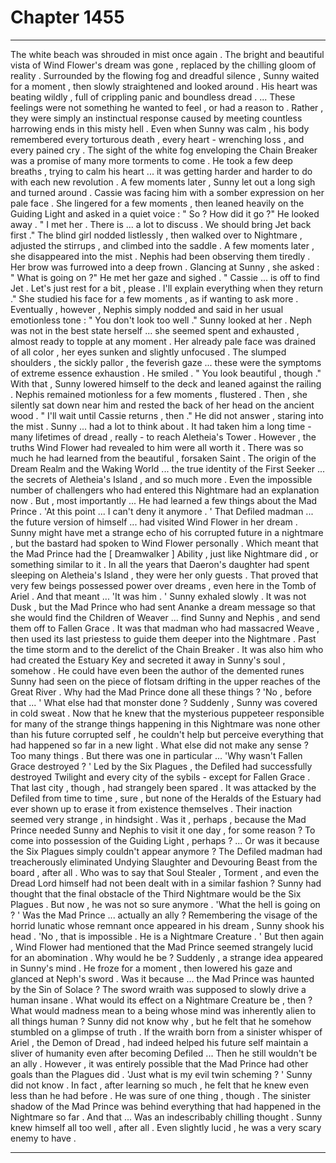 
# Chapter 1455


---

The white beach was shrouded in mist once again . The bright and beautiful vista of Wind Flower's dream was gone , replaced by the chilling gloom of reality . Surrounded by the flowing fog and dreadful silence , Sunny waited for a moment , then slowly straightened and looked around .
His heart was beating wildly , full of crippling panic and boundless dread .
... These feelings were not something he wanted to feel , or had a reason to . Rather , they were simply an instinctual response caused by meeting countless harrowing ends in this misty hell . Even when Sunny was calm , his body remembered every torturous death , every heart - wrenching loss , and every pained cry .
The sight of the white fog enveloping the Chain Breaker was a promise of many more torments to come . He took a few deep breaths , trying to calm his heart ... it was getting harder and harder to do with each new revolution .
A few moments later , Sunny let out a long sigh and turned around .
Cassie was facing him with a somber expression on her pale face . She lingered for a few moments , then leaned heavily on the Guiding Light and asked in a quiet voice :
" So ? How did it go ?"
He looked away .
" I met her . There is ... a lot to discuss . We should bring Jet back first ."
The blind girl nodded listlessly , then walked over to Nightmare , adjusted the stirrups , and climbed into the saddle . A few moments later , she disappeared into the mist .
Nephis had been observing them tiredly . Her brow was furrowed into a deep frown . Glancing at Sunny , she asked :
" What is going on ?"
He met her gaze and sighed .
" Cassie ... is off to find Jet . Let's just rest for a bit , please . I'll explain everything when they return ."
She studied his face for a few moments , as if wanting to ask more . Eventually , however , Nephis simply nodded and said in her usual emotionless tone :
" You don't look too well ."
Sunny looked at her . Neph was not in the best state herself ... she seemed spent and exhausted , almost ready to topple at any moment . Her already pale face was drained of all color , her eyes sunken and slightly unfocused . The slumped shoulders , the sickly pallor , the feverish gaze ... these were the symptoms of extreme essence exhaustion .
He smiled .
" You look beautiful , though ."
With that , Sunny lowered himself to the deck and leaned against the railing . Nephis remained motionless for a few moments , flustered . Then , she silently sat down near him and rested the back of her head on the ancient wood .
" I'll wait until Cassie returns , then ."
He did not answer , staring into the mist .
Sunny ... had a lot to think about .
It had taken him a long time - many lifetimes of dread , really - to reach Aletheia's Tower . However , the truths Wind Flower had revealed to him were all worth it .
There was so much he had learned from the beautiful , forsaken Saint . The origin of the Dream Realm and the Waking World ... the true identity of the First Seeker ... the secrets of Aletheia's Island , and so much more . Even the impossible number of challengers who had entered this Nightmare had an explanation now .
But , most importantly ...
He had learned a few things about the Mad Prince .
'At this point ... I can't deny it anymore . '
That Defiled madman ... the future version of himself ... had visited Wind Flower in her dream . Sunny might have met a strange echo of his corrupted future in a nightmare , but the bastard had spoken to Wind Flower personally . Which meant that the Mad Prince had the [ Dreamwalker ] Ability , just like Nightmare did , or something similar to it .
In all the years that Daeron's daughter had spent sleeping on Aletheia's Island , they were her only guests . That proved that very few beings possessed power over dreams , even here in the Tomb of Ariel .
And that meant ...
'It was him . '
Sunny exhaled slowly .
It was not Dusk , but the Mad Prince who had sent Ananke a dream message so that she would find the Children of Weaver ... find Sunny and Nephis , and send them off to Fallen Grace .
It was that madman who had massacred Weave , then used its last priestess to guide them deeper into the Nightmare . Past the time storm and to the derelict of the Chain Breaker .
It was also him who had created the Estuary Key and secreted it away in Sunny's soul , somehow .
He could have even been the author of the demented runes Sunny had seen on the piece of flotsam drifting in the upper reaches of the Great River .
Why had the Mad Prince done all these things ?
'No , before that ... '
What else had that monster done ?
Suddenly , Sunny was covered in cold sweat .
Now that he knew that the mysterious puppeteer responsible for many of the strange things happening in this Nightmare was none other than his future corrupted self , he couldn't help but perceive everything that had happened so far in a new light .
What else did not make any sense ?
Too many things . But there was one in particular ...
'Why wasn't Fallen Grace destroyed ? '
Led by the Six Plagues , the Defiled had successfully destroyed Twilight and every city of the sybils - except for Fallen Grace . That last city , though , had strangely been spared . It was attacked by the Defiled from time to time , sure , but none of the Heralds of the Estuary had ever shown up to erase it from existence themselves .
Their inaction seemed very strange , in hindsight .
Was it , perhaps , because the Mad Prince needed Sunny and Nephis to visit it one day , for some reason ? To come into possession of the Guiding Light , perhaps ?
... Or was it because the Six Plagues simply couldn't appear anymore ?
The Defiled madman had treacherously eliminated Undying Slaughter and Devouring Beast from the board , after all . Who was to say that Soul Stealer , Torment , and even the Dread Lord himself had not been dealt with in a similar fashion ?
Sunny had thought that the final obstacle of the Third Nightmare would be the Six Plagues . But now , he was not so sure anymore .
'What the hell is going on ? '
Was the Mad Prince ... actually an ally ?
Remembering the visage of the horrid lunatic whose remnant once appeared in his dream , Sunny shook his head .
'No , that is impossible . He is a Nightmare Creature . '
But then again , Wind Flower had mentioned that the Mad Prince seemed strangely lucid for an abomination . Why would he be ?
Suddenly , a strange idea appeared in Sunny's mind . He froze for a moment , then lowered his gaze and glanced at Neph's sword .
Was it because ... the Mad Prince was haunted by the Sin of Solace ?
The sword wraith was supposed to slowly drive a human insane . What would its effect on a Nightmare Creature be , then ? What would madness mean to a being whose mind was inherently alien to all things human ?
Sunny did not know why , but he felt that he somehow stumbled on a glimpse of truth . If the wraith born from a sinister whisper of Ariel , the Demon of Dread , had indeed helped his future self maintain a sliver of humanity even after becoming Defiled ...
Then he still wouldn't be an ally .
However , it was entirely possible that the Mad Prince had other goals than the Plagues did .
'Just what is my evil twin scheming ? '
Sunny did not know .
In fact , after learning so much , he felt that he knew even less than he had before .
He was sure of one thing , though .
The sinister shadow of the Mad Prince was behind everything that had happened in the Nightmare so far . And that ...
Was an indescribably chilling thought .
Sunny knew himself all too well , after all .
Even slightly lucid , he was a very scary enemy to have .

---

